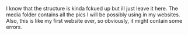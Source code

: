 I know that the structure is kinda fckued up but ill just leave it here. The media folder contains all the pics I will be possibly using in my websites. Also, this is like my first website ever, so obviously, it might contain some errors.
